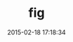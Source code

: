---
layout: post
title:  "fig"
repo:   "mfoemmel/fig"
date:   2015-02-18 17:18:34
gemurl: http://github.com/mfoemmel/fig
---